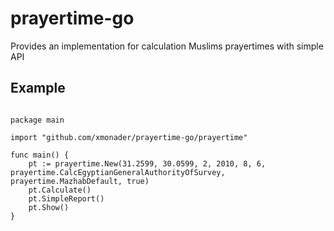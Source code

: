 # prayertime-go
Provides an implementation for calculation Muslims prayertimes with simple API


## Example
```golang

package main

import "github.com/xmonader/prayertime-go/prayertime"

func main() {
	pt := prayertime.New(31.2599, 30.0599, 2, 2010, 8, 6, prayertime.CalcEgyptianGeneralAuthorityOfSurvey, prayertime.MazhabDefault, true)
	pt.Calculate()
	pt.SimpleReport()
	pt.Show()
}



```